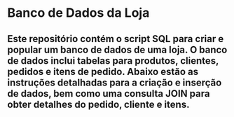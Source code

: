 # Banco de Dados da Loja

## Este repositório contém o script SQL para criar e popular um banco de dados de uma loja. O banco de dados inclui tabelas para produtos, clientes, pedidos e itens de pedido. Abaixo estão as instruções detalhadas para a criação e inserção de dados, bem como uma consulta JOIN para obter detalhes do pedido, cliente e itens.
